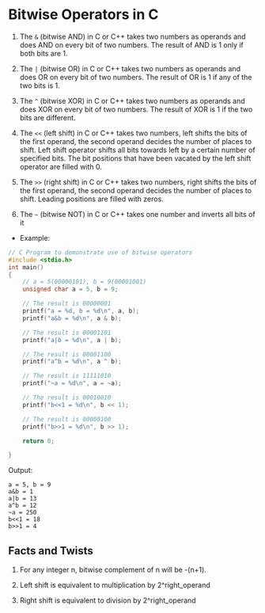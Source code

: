 # Bitwise Operators in C #

1. The ```&``` (bitwise AND) in C or C++ takes two numbers as operands and does AND on every bit of two numbers. The result of AND is 1 only if both bits are 1.

2. The ```|``` (bitwise OR) in C or C++ takes two numbers as operands and does OR on every bit of two numbers. The result of OR is 1 if any of the two bits is 1.

3. The ```^``` (bitwise XOR) in C or C++ takes two numbers as operands and does XOR on every bit of two numbers. The result of XOR is 1 if the two bits are different.

4. The ```<<``` (left shift) in C or C++ takes two numbers, left shifts the bits of the first operand, the second operand decides the number of places to shift. Left shift operator shifts all bits towards left by a certain number of specified bits. The bit positions that have been vacated by the left shift operator are filled with 0.

5. The ```>>``` (right shift) in C or C++ takes two numbers, right shifts the bits of the first operand, the second operand decides the number of places to shift. Leading positions are filled with zeros.

6. The ```~``` (bitwise NOT) in C or C++ takes one number and inverts all bits of it

- Example:

```C
// C Program to demonstrate use of bitwise operators
#include <stdio.h>
int main()
{
	// a = 5(00000101), b = 9(00001001)
	unsigned char a = 5, b = 9;

	// The result is 00000001
	printf("a = %d, b = %d\n", a, b);
	printf("a&b = %d\n", a & b);

	// The result is 00001101
	printf("a|b = %d\n", a | b);

	// The result is 00001100
	printf("a^b = %d\n", a ^ b);

	// The result is 11111010
	printf("~a = %d\n", a = ~a);

	// The result is 00010010
	printf("b<<1 = %d\n", b << 1);

	// The result is 00000100
	printf("b>>1 = %d\n", b >> 1);

	return 0;

}
```

Output:

```
a = 5, b = 9
a&b = 1
a|b = 13
a^b = 12
~a = 250
b<<1 = 18
b>>1 = 4
```

## Facts and Twists ##

1. For any integer n, bitwise complement of n will be -(n+1).

2. Left shift is equivalent to multiplication by 2^right_operand

3. Right shift is equivalent to division by 2^right_operand
